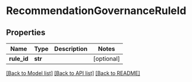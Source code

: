 # RecommendationGovernanceRuleId

## Properties
Name | Type | Description | Notes
------------ | ------------- | ------------- | -------------
**rule_id** | **str** |  | [optional] 

[[Back to Model list]](../README.md#documentation-for-models) [[Back to API list]](../README.md#documentation-for-api-endpoints) [[Back to README]](../README.md)

